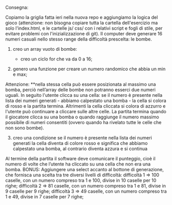 Consegna:

Copiamo la griglia fatta ieri nella nuova repo e aggiungiamo la logica del gioco (attenzione: non bisogna copiare tutta la cartella dell'esercizio ma solo l'index.html, e le cartelle js/ css/ con i relativi script e fogli di stile, per evitare problemi con l'inizializzazione di git).
Il computer deve generare 16 numeri casuali nello stesso range della difficoltà prescelta: le bombe.

1) creo un array vuoto di bombe:

     - creo un ciclo for che va da 0 a 16;

2) genero una funzione per creare un numero randomico che abbia un min e max;



Attenzione: **nella stessa cella può essere posizionata al massimo una bomba, perciò nell’array delle bombe non potranno esserci due numeri uguali.
In seguito l'utente clicca su una cella: se il numero è presente nella lista dei numeri generati - abbiamo calpestato una bomba - la cella si colora di rosso e la partita termina.
Altrimenti la cella cliccata si colora di azzurro e l'utente può continuare a cliccare sulle altre celle.
La partita termina quando il giocatore clicca su una bomba o quando raggiunge il numero massimo possibile di numeri consentiti (ovvero quando ha rivelato tutte le celle che non sono bombe).

3) creo una condizione se il numero è presente nella lista dei numeri generati la cella diventa di colore rosso e significa che abbiamo calpestato una bomba, al contrario diventa azzura e si continua 

Al termine della partita il software deve comunicare il punteggio, cioè il numero di volte che l’utente ha cliccato su una cella che non era una bomba.
BONUS:
Aggiungere una select accanto al bottone di generazione, che fornisca una scelta tra tre diversi livelli di difficoltà:
difficoltà 1 ⇒ 100 caselle, con un numero compreso tra 1 e 100, divise in 10 caselle per 10 righe;
difficoltà 2 ⇒ 81 caselle, con un numero compreso tra 1 e 81, divise in 9 caselle per 9 righe;
difficoltà 3 ⇒ 49 caselle, con un numero compreso tra 1 e 49, divise in 7 caselle per 7 righe;
